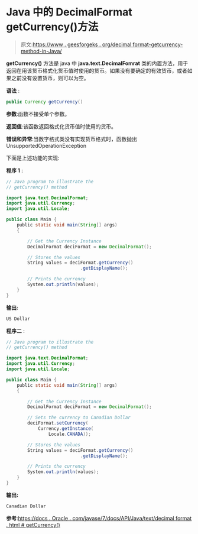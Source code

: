 # Java 中的 DecimalFormat getCurrency()方法

> 原文:[https://www . geesforgeks . org/decimal format-getcurrency-method-in-Java/](https://www.geeksforgeeks.org/decimalformat-getcurrency-method-in-java/)

**getCurrency()** 方法是 java 中 **java.text.DecimalFomrat** 类的内置方法，用于返回在用该货币格式化货币值时使用的货币。如果没有要确定的有效货币，或者如果之前没有设置货币，则可以为空。

**语法** :

```java
public Currency getCurrency()

```

**参数**:函数不接受单个参数。

**返回值**:该函数返回格式化货币值时使用的货币。

**错误和异常**:当数字格式类没有实现货币格式时，函数抛出 UnsupportedOperationException

下面是上述功能的实现:

**程序 1** :

```java
// Java program to illustrate the
// getCurrency() method

import java.text.DecimalFormat;
import java.util.Currency;
import java.util.Locale;

public class Main {
    public static void main(String[] args)
    {

        // Get the Currency Instance
        DecimalFormat deciFormat = new DecimalFormat();

        // Stores the values
        String values = deciFormat.getCurrency()
                            .getDisplayName();

        // Prints the currency
        System.out.println(values);
    }
}
```

**输出:**

```java
US Dollar

```

**程序二** :

```java
// Java program to illustrate the
// getCurrency() method

import java.text.DecimalFormat;
import java.util.Currency;
import java.util.Locale;

public class Main {
    public static void main(String[] args)
    {

        // Get the Currency Instance
        DecimalFormat deciFormat = new DecimalFormat();

        // Sets the currency to Canadian Dollar
        deciFormat.setCurrency(
            Currency.getInstance(
                Locale.CANADA));

        // Stores the values
        String values = deciFormat.getCurrency()
                            .getDisplayName();

        // Prints the currency
        System.out.println(values);
    }
}
```

**输出:**

```java
Canadian Dollar

```

**参考**:[https://docs . Oracle . com/javase/7/docs/API/Java/text/decimal format . html # getCurrency()](https://docs.oracle.com/javase/7/docs/api/java/text/DecimalFormat.html#getCurrency())